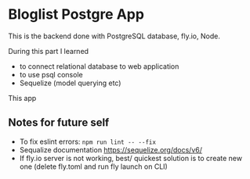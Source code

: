 # Bloglist Postgre App

This is the backend done with PostgreSQL database, fly.io, Node.

During this part I learned
- to connect relational database to web application
- to use psql console
- Sequelize (model querying etc)

This app 

## Notes for future self

- To fix eslint errors: ```npm run lint -- --fix```
- Sequalize documentation https://sequelize.org/docs/v6/
- If fly.io server is not working, best/ quickest solution is to create new one (delete fly.toml and run fly launch on CLI)